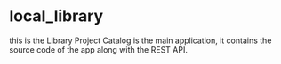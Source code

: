 # local_library
this is the Library Project
Catalog is the main application, it contains the source code of the app along with the REST API.

